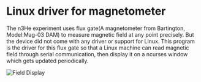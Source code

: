 Linux driver for magnetometer
=============================

The n3He experiment uses flux gate(A magnetometer from Bartington, Model:Mag-03 DAM) to measure magnetic field at any point precisely. But the device did not come with any driver or support for Linux. This program is the driver for this flux gate so that a Linux machine can read magnetic field through serial communication, then display it on a ncurses window which gets updated periodically. 

![](./demp.png "Field Display")